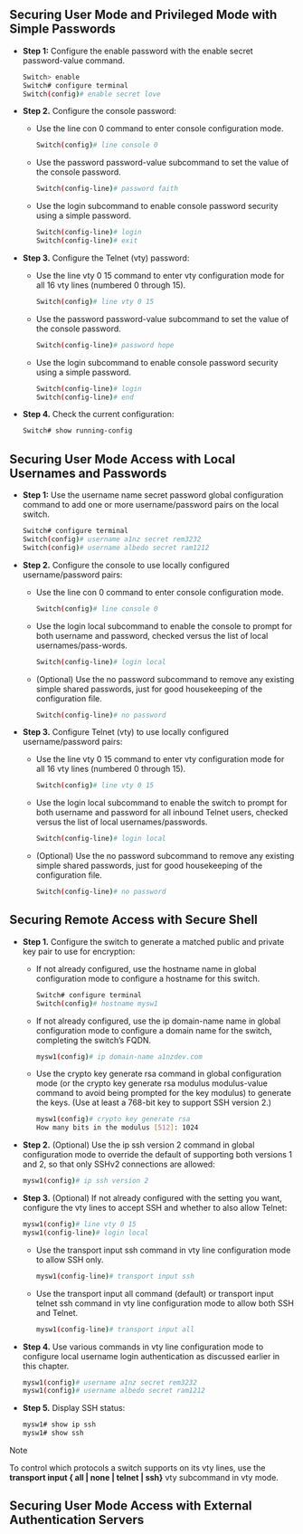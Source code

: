 ## Securing User Mode and Privileged Mode with Simple Passwords

- **Step 1:** Configure the enable password with the enable secret password-value command.
    ```bash
    Switch> enable
    Switch# configure terminal
    Switch(config)# enable secret love
    ```

- **Step 2.** Configure the console password:
    - Use the line con 0 command to enter console configuration mode.
        ```bash
        Switch(config)# line console 0
        ```

    - Use the password password-value subcommand to set the value of the 
    console password.
        ```bash
        Switch(config-line)# password faith
        ```

    - Use the login subcommand to enable console password security using a 
    simple password.
        ```bash
        Switch(config-line)# login
        Switch(config-line)# exit
        ```

- **Step 3.** Configure the Telnet (vty) password:
    - Use the line vty 0 15 command to enter vty configuration mode for all 16 vty lines (numbered 0 through 15).
        ```bash
        Switch(config)# line vty 0 15
        ```

    - Use the password password-value subcommand to set the value of the console password.
        ```bash
        Switch(config-line)# password hope
        ```

    - Use the login subcommand to enable console password security using a simple password.
        ```bash
        Switch(config-line)# login
        Switch(config-line)# end
        ```

- **Step 4.** Check the current configuration:
    ```bash
    Switch# show running-config
    ```

## Securing User Mode Access with Local Usernames and Passwords

- **Step 1:** Use the username name secret password global configuration command to add one or more username/password pairs on the local switch.
    ```bash
    Switch# configure terminal
    Switch(config)# username a1nz secret rem3232 
    Switch(config)# username albedo secret ram1212 
    ```

- **Step 2.** Configure the console to use locally configured username/password pairs:
    - Use the line con 0 command to enter console configuration mode.
        ```bash
        Switch(config)# line console 0
        ```

    - Use the login local subcommand to enable the console to prompt for both username and password, checked versus the list of local usernames/pass-words.
        ```bash
        Switch(config-line)# login local
        ```

    - (Optional) Use the no password subcommand to remove any existing simple shared passwords, just for good housekeeping of the configuration file.
        ```bash
        Switch(config-line)# no password
        ```

- **Step 3.** Configure Telnet (vty) to use locally configured username/password pairs:
    - Use the line vty 0 15 command to enter vty configuration mode for all 16 vty lines (numbered 0 through 15).
        ```bash
        Switch(config)# line vty 0 15
        ```

    - Use the login local subcommand to enable the switch to prompt for both username and password for all inbound Telnet users, checked versus the list of local usernames/passwords.
        ```bash
        Switch(config-line)# login local
        ```

    - (Optional) Use the no password subcommand to remove any existing simple shared passwords, just for good housekeeping of the configuration file.
        ```bash
        Switch(config-line)# no password
        ```



## Securing Remote Access with Secure Shell

- **Step 1.** Configure the switch to generate a matched public and private key pair to use for encryption:
    - If not already configured, use the hostname name in global configuration mode to configure a hostname for this switch.
        ```bash
        Switch# configure terminal
        Switch(config)# hostname mysw1
        ```
    - If not already configured, use the ip domain-name name in global configuration mode to configure a domain name for the switch, completing the switch’s FQDN.
        ```bash
        mysw1(config)# ip domain-name a1nzdev.com
        ```
    - Use the crypto key generate rsa command in global configuration mode (or the crypto key generate rsa modulus modulus-value command to avoid being prompted for the key modulus) to generate the keys. (Use at least a 768-bit key to support SSH version 2.)
        ```bash
        mysw1(config)# crypto key generate rsa
        How many bits in the modulus [512]: 1024
        ```

- **Step 2.** (Optional) Use the ip ssh version 2 command in global configuration mode to override the default of supporting both versions 1 and 2, so that only SSHv2 connections are allowed:
    ```bash
    mysw1(config)# ip ssh version 2
    ```

- **Step 3.** (Optional) If not already configured with the setting you want, configure the vty lines to accept SSH and whether to also allow Telnet:
    ```bash
    mysw1(config)# line vty 0 15
    mysw1(config-line)# login local
    ```

    - Use the transport input ssh command in vty line configuration mode to allow SSH only.
        ```bash
        mysw1(config-line)# transport input ssh
        ```
    - Use the transport input all command (default) or transport input telnet ssh command in vty line configuration mode to allow both SSH and Telnet.
        ```bash
        mysw1(config-line)# transport input all
        ```

- **Step 4.** Use various commands in vty line configuration mode to configure local username login authentication as discussed earlier in this chapter.
    ```bash
    mysw1(config)# username a1nz secret rem3232
    mysw1(config)# username albedo secret ram1212
    ```

- **Step 5.** Display SSH status:
    ```bash
    mysw1# show ip ssh
    mysw1# show ssh
    ```
    
> [!NOTE]
> To control which protocols a switch supports on its vty lines, use the **transport input { all | none | telnet | ssh}** vty subcommand in vty mode.

## Securing User Mode Access with External Authentication Servers